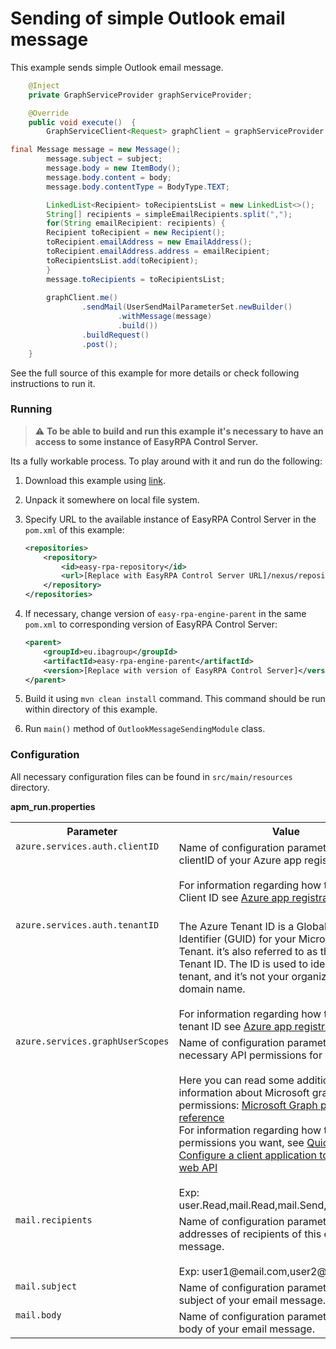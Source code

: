 # Sending of simple Outlook email message

This example sends simple Outlook email message.

```Java
    @Inject
    private GraphServiceProvider graphServiceProvider;

    @Override
    public void execute()  {
        GraphServiceClient<Request> graphClient = graphServiceProvider.getGraphServiceClient();

final Message message = new Message();
        message.subject = subject;
        message.body = new ItemBody();
        message.body.content = body;
        message.body.contentType = BodyType.TEXT;

        LinkedList<Recipient> toRecipientsList = new LinkedList<>();
        String[] recipients = simpleEmailRecipients.split(",");
        for(String emailRecipient: recipients) {
        Recipient toRecipient = new Recipient();
        toRecipient.emailAddress = new EmailAddress();
        toRecipient.emailAddress.address = emailRecipient;
        toRecipientsList.add(toRecipient);
        }
        message.toRecipients = toRecipientsList;
        
        graphClient.me()
                .sendMail(UserSendMailParameterSet.newBuilder()
                        .withMessage(message)
                        .build())
                .buildRequest()
                .post();
    }
 ```

See the full source of this example for more details or check following instructions to run it.

### Running

> :warning: **To be able to build and run this example it's necessary to have an access
>to some instance of EasyRPA Control Server.**

Its a fully workable process. To play around with it and run do the following:
1. Download this example using [link][down_git_link].
2. Unpack it somewhere on local file system.
3. Specify URL to the available instance of EasyRPA Control Server in the `pom.xml` of this example:
    ```xml
    <repositories>
        <repository>
            <id>easy-rpa-repository</id>
            <url>[Replace with EasyRPA Control Server URL]/nexus/repository/easyrpa/</url>
        </repository>
    </repositories>
    ```
4. If necessary, change version of `easy-rpa-engine-parent` in the same `pom.xml` to corresponding version of
   EasyRPA Control Server:
    ```xml
    <parent>
        <groupId>eu.ibagroup</groupId>
        <artifactId>easy-rpa-engine-parent</artifactId>
        <version>[Replace with version of EasyRPA Control Server]</version>
    </parent>
    ```

5. Build it using `mvn clean install` command. This command should be run within directory of this example.
6. Run `main()` method of `OutlookMessageSendingModule` class.

[down_git_link]: https://downgit.github.io/#/home?url=https://github.com/easy-rpa/openframework/tree/main/examples/azure-services/outlook-message-sending
### Configuration

All necessary configuration files can be found in `src/main/resources` directory.

**apm_run.properties**

<table>
    <tr><th>Parameter</th><th>Value</th></tr>
    <tr><td valign="top"><code>azure.services.auth.clientID</code></td><td>
      Name of configuration parameter with clientID of your Azure app registration.<br>
      <br>
      For information regarding how to find your Client ID see 
      <a href="https://docs.microsoft.com/en-us/graph/tutorials/java?tabs=aad&tutorial-step=1">Azure app registration</a><br>
      <br>
    </td></tr>  
    <tr><td valign="top"><code>azure.services.auth.tenantID</code></td><td>
       The Azure Tenant ID is a Global Unique Identifier (GUID) for your Microsoft 365 Tenant.
        it’s also referred to as the Office 365 Tenant ID.
      The ID is used to identify your tenant, and it’s not your organization name or domain name.<br>
        <br>
        For information regarding how to find your tenant ID see 
        <a href="https://docs.microsoft.com/en-us/graph/tutorials/java?tabs=aad&tutorial-step=1">Azure app registration</a>
        section<br>        
    </td></tr>    
    <tr><td valign="top"><code>azure.services.graphUserScopes</code></td><td>
        Name of configuration parameter with list of necessary API permissions for your app.<br>  
        <br>
        Here you can read some additional information about Microsoft graph permissions:
        <a href="https://docs.microsoft.com/en-us/graph/permissions-reference">Microsoft Graph permissions reference</a>
        <br>
        For information regarding how to set specific permissions you want, see
        <a href="https://docs.microsoft.com/en-us/azure/active-directory/develop/quickstart-configure-app-access-web-apis">Quickstart: Configure a client application to access a web API</a><br>
        <br>
        Exp: user.Read,mail.Read,mail.Send,mail.readwrite 
    </td></tr>
   <tr><td valign="top"><code>mail.recipients</code></td><td>
        Name of configuration parameter with email addresses of recipients of this email message.<br>  
        <br>
        Exp: user1@email.com,user2@email.com
    </td></tr>
      <tr><td valign="top"><code>mail.subject</code></td><td>
        Name of configuration parameter with subject of your email message.
      <br>
    </td></tr>
     <tr><td valign="top"><code>mail.body</code></td><td>
        Name of configuration parameter with text body of your email message.
      <br>  
     </td></tr>
</table> 